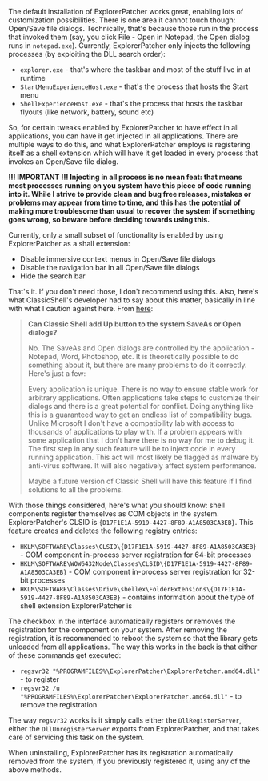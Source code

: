 The default installation of ExplorerPatcher works great, enabling lots of customization possibilities. There is one area it cannot touch though: Open/Save file dialogs. Technically, that's because those run in the process that invoked them (say, you click File - Open in Notepad, the Open dialog runs in `notepad.exe`). Currently, ExplorerPatcher only injects the following processes (by exploiting the DLL search order):

* `explorer.exe` - that's where the taskbar and most of the stuff live in at runtime
* `StartMenuExperienceHost.exe` - that's the process that hosts the Start menu
* `ShellExperienceHost.exe` - that's the process that hosts the taskbar flyouts (like network, battery, sound etc)

So, for certain tweaks enabled by ExplorerPatcher to have effect in all applications, you can have it get injected in all applications. There are multiple ways to do this, and what ExplorerPatcher employs is registering itself as a shell extension which will have it get loaded in every process that invokes an Open/Save file dialog.

**!!! IMPORTANT !!! Injecting in all process is no mean feat: that means most processes running on you system have this piece of code running into it. While I strive to provide clean and bug free releases, mistakes or problems may appear from time to time, and this has the potential of making more troublesome than usual to recover the system if something goes wrong, so beware before deciding towards using this.**

Currently, only a small subset of functionality is enabled by using ExplorerPatcher as a shall extension:
* Disable immersive context menus in Open/Save file dialogs
* Disable the navigation bar in all Open/Save file dialogs
* Hide the search bar

That's it. If you don't need those, I don't recommend using this. Also, here's what ClassicShell's developer had to say about this matter, basically in line with what I caution against here. From [here](http://www.classicshell.net/faq/#explorer_saveas):

> **Can Classic Shell add Up button to the system SaveAs or Open dialogs?**
>
> No. The SaveAs and Open dialogs are controlled by the application - Notepad, Word, Photoshop, etc. It is theoretically possible to do something about it, but there are many problems to do it correctly. Here's just a few:
>
>    Every application is unique. There is no way to ensure stable work for arbitrary applications. Often applications take steps to customize their dialogs and there is a great potential for conflict.
>    Doing anything like this is a guaranteed way to get an endless list of compatibility bugs. Unlike Microsoft I don't have a compatibility lab with access to thousands of applications to play with. If a problem appears with some application that I don't have there is no way for me to debug it.
>    The first step in any such feature will be to inject code in every running application. This act will most likely be flagged as malware by anti-virus software. It will also negatively affect system performance.
>
> Maybe a future version of Classic Shell will have this feature if I find solutions to all the problems.

With those things considered, here's what you should know: shell components register themselves as COM objects in the system. ExplorerPatcher's CLSID is `{D17F1E1A-5919-4427-8F89-A1A8503CA3EB}`. This feature creates and deletes the following registry entries:

* `HKLM\SOFTWARE\Classes\CLSID\{D17F1E1A-5919-4427-8F89-A1A8503CA3EB}` - COM component in-process server registration for 64-bit processes
* `HKLM\SOFTWARE\WOW6432Node\Classes\CLSID\{D17F1E1A-5919-4427-8F89-A1A8503CA3EB}` - COM component in-process server registration for 32-bit processes
* `HKLM\SOFTWARE\Classes\Drive\shellex\FolderExtensions\{D17F1E1A-5919-4427-8F89-A1A8503CA3EB}` - contains information about the type of shell extension ExplorerPatcher is

The checkbox in the interface automatically registers or removes the registration for the component on your system. After removing the registration, it is recommended to reboot the system so that the library gets unloaded from all applications. The way this works in the back is that either of these commands get executed:
* `regsvr32 "%PROGRAMFILES%\ExplorerPatcher\ExplorerPatcher.amd64.dll"` - to register
* `regsvr32 /u "%PROGRAMFILES%\ExplorerPatcher\ExplorerPatcher.amd64.dll"` - to remove the registration

The way `regsvr32` works is it simply calls either the `DllRegisterServer`, either the `DllUnregisterServer` exports from ExplorerPatcher, and that takes care of servicing this task on the system.

When uninstalling, ExplorerPatcher has its registration automatically removed from the system, if you previously registered it, using any of the above methods.